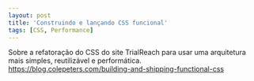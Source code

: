 ```yaml
---
layout: post
title: 'Construindo e lançando CSS funcional'
tags: [CSS, Performance]
---
```


Sobre a refatoração do CSS do site TrialReach para usar uma arquitetura mais simples, reutilizável e performática.<br>
<https://blog.colepeters.com/building-and-shipping-functional-css>
